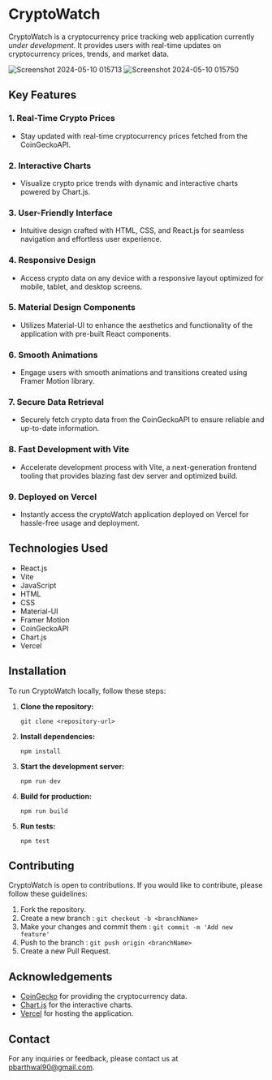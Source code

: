 
# CryptoWatch

CryptoWatch is a cryptocurrency price tracking web application currently *under development*. It provides users with real-time updates on cryptocurrency prices, trends, and market data.

![Screenshot 2024-05-10 015713](https://github.com/PranavBarthwal/CryptoWatch/assets/110532770/70316ecb-1220-403e-b15d-4c0bea2b7646)
![Screenshot 2024-05-10 015750](https://github.com/PranavBarthwal/CryptoWatch/assets/110532770/7dc1da99-7d91-40b1-bcd9-970a70c56426)


## Key Features

### 1. Real-Time Crypto Prices
- Stay updated with real-time cryptocurrency prices fetched from the CoinGeckoAPI.
  
### 2. Interactive Charts
- Visualize crypto price trends with dynamic and interactive charts powered by Chart.js.
  
### 3. User-Friendly Interface
- Intuitive design crafted with HTML, CSS, and React.js for seamless navigation and effortless user experience.
  
### 4. Responsive Design
- Access crypto data on any device with a responsive layout optimized for mobile, tablet, and desktop screens.
  
### 5. Material Design Components
- Utilizes Material-UI to enhance the aesthetics and functionality of the application with pre-built React components.
  
### 6. Smooth Animations
- Engage users with smooth animations and transitions created using Framer Motion library.
  
### 7. Secure Data Retrieval
- Securely fetch crypto data from the CoinGeckoAPI to ensure reliable and up-to-date information.
  
### 8. Fast Development with Vite
- Accelerate development process with Vite, a next-generation frontend tooling that provides blazing fast dev server and optimized build.
  
### 9. Deployed on Vercel
- Instantly access the cryptoWatch application deployed on Vercel for hassle-free usage and deployment.

## Technologies Used

- React.js
- Vite
- JavaScript
- HTML
- CSS
- Material-UI
- Framer Motion
- CoinGeckoAPI
- Chart.js
- Vercel

<!-- ## Usage

To use CryptoWatch, simply visit the deployed website [here](link_to_deployed_website) (currently Under Development). -->

## Installation

To run CryptoWatch locally, follow these steps:


1. **Clone the repository:**
   ```
   git clone <repository-url>
   ```

2. **Install dependencies:**
   ```
   npm install
   ```

3. **Start the development server:**
   ```
   npm run dev
   ```

4. **Build for production:**
   ```
   npm run build
   ```

5. **Run tests:**
   ```
   npm test
   ```


## Contributing

CryptoWatch is open to contributions. If you would like to contribute, please follow these guidelines:

1. Fork the repository.
2. Create a new branch : `git checkout -b <branchName>`
3. Make your changes and commit them : `git commit -m 'Add new feature'`
4. Push to the branch : `git push origin <branchName>`
5. Create a new Pull Request.


## Acknowledgements

- [CoinGecko](https://www.coingecko.com/) for providing the cryptocurrency data.
- [Chart.js](https://www.chartjs.org/) for the interactive charts.
- [Vercel](https://www.vercel.com/) for hosting the application.

## Contact

For any inquiries or feedback, please contact us at pbarthwal90@gmail.com.

